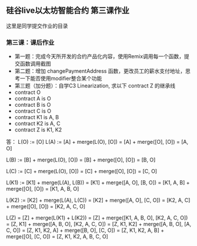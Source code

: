 ## 硅谷live以太坊智能合约 第三课作业
这里是同学提交作业的目录

### 第三课：课后作业
- 第一题：完成今天所开发的合约产品化内容，使用Remix调用每一个函数，提交函数调用截图
- 第二题：增加 changePaymentAddress 函数，更改员工的薪水支付地址，思考一下能否使用modifier整合某个功能
- 第三题（加分题）：自学C3 Linearization, 求以下 contract Z 的继承线
- contract O
- contract A is O
- contract B is O
- contract C is O
- contract K1 is A, B
- contract K2 is A, C
- contract Z is K1, K2

答：
L(O) := [O]
L(A) := [A] + merge(L(O), [O])
      = [A] + merge([O], [O])
      = [A, O]

L(B) := [B] + merge(L(O), [O])
      = [B] + merge([O], [O])
      = [B, O]

L(C) := [C] + merge(L(O), [O])
      = [C] + merge([O], [O])
      = [C, O]

L(K1) := [K1] + merge(L(A), L(B))
       = [K1] + merge([A, O], [B, O])
       = [K1, A, B] + merge([O], [O])
       = [K1, A, B, O]

L(K2) := [K2] + merge(L(A), L(C))
       = [K2] + merge([A, O], [C, O])
       = [K2, A, C] + merge([O], [O])
       = [K2, A, C, O]

L(Z) = [Z] + merge(L(K1) + L(K2))
     = [Z] + merge([K1, A, B, O], [K2, A, C, O])
     = [Z, K1] + merge([A, B, O], [K2, A, C, O])
     = [Z, K1, K2] + merge([A, B, O], [A, C, O])
     = [Z, K1, K2, A] + merge([B, O], [C, O])
     = [Z, K1, K2, A, B] + merge([O], [C, O])
     = [Z, K1, K2, A, B, C, O]
